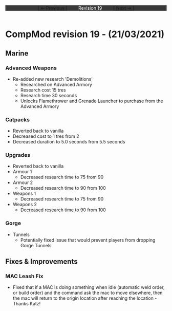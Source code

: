 <div style="width:100%;background-color:#373737;color:#FFFFFF;text-align:center">
<div style="display:inline-block;float:left;padding-left:20%">
<a href="revision18">
[ <- Previous ]
</a>
</div>
<div style="display:inline-block;">
Revision 19
</div>
<div style="display:inline-block;float:right;padding-right:20%">
<a href="revision20">
[ Next -> ]
</a>
</div>
</div>

<br />

# CompMod revision 19 - (21/03/2021)
## Marine

### Advanced Weapons
* Re-added new research 'Demolitions'
  * Researched on Advanced Armory
  * Research cost 15 tres
  * Research time 30 seconds
  * Unlocks Flamethrower and Grenade Launcher to purchase from the Advanced Armory

### Catpacks
* Reverted back to vanilla
* Decreased cost to 1 tres from 2 
* Decreased duration to 5.0 seconds from 5.5 seconds

### Upgrades
* Reverted back to vanilla
* Armour 1
  * Decreased research time to 75 from 90
* Armour 2
  * Decreased research time to 90 from 100
* Weapons 1
  * Decreased research time to 75 from 90
* Weapons 2
  * Decreased research time to 90 from 100

### Gorge
* Tunnels
  * Potentially fixed issue that would prevent players from dropping Gorge Tunnels

## Fixes & Improvements

### MAC Leash Fix
* Fixed that if a MAC is doing something when idle (automatic weld order, or build order) and the command ask the mac to move elsewhere, then the mac will return to the origin location after reaching the location - Thanks Katz!

<br/>

